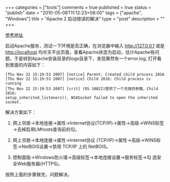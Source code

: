 +++
categories = ["tools"]
comments = true
published = true
status = "publish"
date = "2010-05-08T11:12:23+08:00"
tags = ["apache", "Windows"]
title = "Apache 2 启动错误的解决"
type = "post"
description = ""
+++


[参考地址](http://www.ourcampus.cn/blog/?action=show&id=27)

启动Apache服务，测试一下环境是否正确，在浏览器中输入 <a href="http://127.0.0.1/">http://127.0.0.1</a> 或是 <a href="http://localhost/">http://localhost</a> 均半天不出页面，查看Apache状态为启动，估计Apache有问题，于是转到Apache安装目录的logs目录下，发现果然有一个error.log, 打开看到里面的内容如下：

``` 
[Thu Nov 22 15:19:53 2007] [notice] Parent: Created child process 2816
[Thu Nov 22 15:19:53 2007] [notice] Child 2816: Child process is running
[Thu Nov 22 15:19:53 2007] [crit] (OS 10022)提供了一个无效的参数。Child 2816:
setup_inherited_listeners(), WSASocket failed to open the inherited
socket.
```

解决方案如下：

1. 网上邻居->本地连接->属性->Internet协议(TCP/IP)->属性->高级->WINS标签 ->去掉启用LMhosts查询前的勾。

2. 网上邻居->本地连接->属性->Internet协议 (TCP/IP)->属性->高级->WINS标签->NetBOIS设置->禁用 TCP/IP 上的  NetBOIS。

3. 控制面版->Windows防火墙->高级标签->本地连接设置->服务标签->勾 选安全Web服务器(HTTPS)。

按照上面的步骤做完，问题解决。
<!--more-->